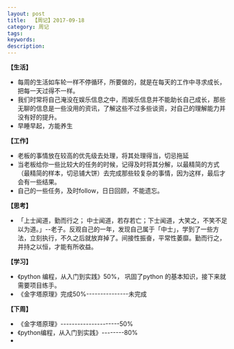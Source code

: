 ```yaml
---
layout: post
title:  【周记】2017-09-18
category: 周记
tags:
keywords:
description:
---
```




**【生活】**

- 每周的生活如车轮一样不停循环，所要做的，就是在每天的工作中寻求成长，把每一天过得不一样。
- 我们时常将自己淹没在娱乐信息之中，而娱乐信息并不能助长自己成长，那些无聊的信息是一些没用的资讯，了解这些不过多些谈资，对自己的理解能力并没有好的提升。
- 早睡早起，方能养生

**【工作】**

- 老板的事情放在较高的优先级去处理，将其处理得当，切忌拖延
- 当老板给你一些比较大的任务的时候，记得及时将其分解，以最精简的方式（最精简的样本，切忌铺大饼）去完成那些较复杂的事情，因为这样，最后才会有一些结果。
- 自己的一些任务，及时follow，日日回顾，不能遗忘。

**【思考】**

- 「上士闻道，勤而行之； 中士闻道，若存若亡；下士闻道，大笑之，不笑不足以为道。」--老子。反观自己的一年，发现自己属于「中士」，学到了一些方法，立刻执行，不久之后就放弃掉了。间接性振奋，平常性萎靡。勤而行之，并持之以恒，才能有所收益。

**【学习】**

- 《python 编程，从入门到实践》50%， 巩固了python 的基本知识，接下来就需要项目练手。
- 《金字塔原理》完成50%---------------未完成

**【下周】**

- 《金字塔原理》---------------------50%
- 《python编程，从入门到实践》--------80%
- 

